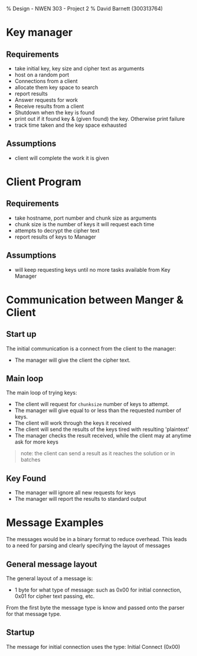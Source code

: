 % Design - NWEN 303 - Project 2
% David Barnett (300313764)

# Key manager

## Requirements

* take initial key, key size and cipher text as arguments
* host on a random port
* Connections from a client
* allocate them key space to search
* report results
* Answer requests for work
* Receive results from a client
* Shutdown when the key is found
* print out if it found key & (given found) the key. Otherwise print failure
* track time taken and the key space exhausted

## Assumptions

 * client will complete the work it is given

# Client Program

## Requirements

* take hostname, port number and chunk size as arguments
* chunk size is the number of keys it will request each time
* attempts to decrypt the cipher text
* report results of keys to Manager

## Assumptions

 * will keep requesting keys until no more tasks available from Key Manager


# Communication between Manger & Client

## Start up

The initial communication is a connect from the client to the manager:

* The manager will give the client the cipher text. 

## Main loop

The main loop of trying keys:

* The client will request for `chunksize` number of keys to attempt.
* The manager will give equal to or less than the requested number of keys.
* The client will work through the keys it received
* The client will send the results of the keys tired with resulting 'plaintext'
* The manager checks the result received, while the client may at anytime ask for more keys

> note: the client can send a result as it reaches the solution or in batches

## Key Found

* The manager will ignore all new requests for keys
* The manager will report the results to standard output


# Message Examples

The messages would be in a binary format to reduce overhead.
This leads to a need for parsing and clearly specifying the layout of messages

## General message layout

The general layout of a message is:

* 1 byte for what type of message: such as 0x00 for initial connection, 0x01 for cipher text passing, etc.

From the first byte the message type is know and passed onto the parser for that message type.

## Startup

The message for initial connection uses the type: Initial Connect (0x00)
